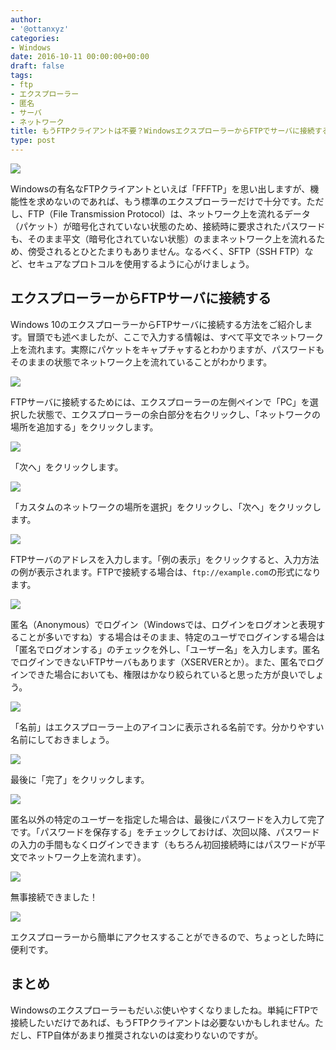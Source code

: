 ```yaml
---
author:
- '@ottanxyz'
categories:
- Windows
date: 2016-10-11 00:00:00+00:00
draft: false
tags:
- ftp
- エクスプローラー
- 匿名
- サーバ
- ネットワーク
title: もうFTPクライアントは不要？WindowsエクスプローラーからFTPでサーバに接続する方法
type: post
---
```


![](161010-57fb7fe1d647b.jpg)






Windowsの有名なFTPクライアントといえば「FFFTP」を思い出しますが、機能性を求めないのであれば、もう標準のエクスプローラーだけで十分です。ただし、FTP（File Transmission Protocol）は、ネットワーク上を流れるデータ（パケット）が暗号化されていない状態のため、接続時に要求されたパスワードも、そのまま平文（暗号化されていない状態）のままネットワーク上を流れるため、傍受されるとひとたまりもありません。なるべく、SFTP（SSH FTP）など、セキュアなプロトコルを使用するように心がけましょう。





## エクスプローラーからFTPサーバに接続する





Windows 10のエクスプローラーからFTPサーバに接続する方法をご紹介します。冒頭でも述べましたが、ここで入力する情報は、すべて平文でネットワーク上を流れます。実際にパケットをキャプチャするとわかりますが、パスワードもそのままの状態でネットワーク上を流れていることがわかります。





![](161010-57fb7fecc4bc3.png)






FTPサーバに接続するためには、エクスプローラーの左側ペインで「PC」を選択した状態で、エクスプローラーの余白部分を右クリックし、「ネットワークの場所を追加する」をクリックします。





![](161010-57fb7ff367407.png)






「次へ」をクリックします。





![](161010-57fb7ff869773.png)






「カスタムのネットワークの場所を選択」をクリックし、「次へ」をクリックします。





![](161010-57fb80022b7bc.png)






FTPサーバのアドレスを入力します。「例の表示」をクリックすると、入力方法の例が表示されます。FTPで接続する場合は、`ftp://example.com`の形式になります。





![](161010-57fb8007c31c8.png)






匿名（Anonymous）でログイン（Windowsでは、ログインをログオンと表現することが多いですね）する場合はそのまま、特定のユーザでログインする場合は「匿名でログオンする」のチェックを外し、「ユーザー名」を入力します。匿名でログインできないFTPサーバもあります（XSERVERとか）。また、匿名でログインできた場合においても、権限はかなり絞られていると思った方が良いでしょう。





![](161010-57fb80126a853.png)






「名前」はエクスプローラー上のアイコンに表示される名前です。分かりやすい名前にしておきましょう。





![](161010-57fb8018018ec.png)






最後に「完了」をクリックします。





![](161010-57fb801d5938a.png)






匿名以外の特定のユーザーを指定した場合は、最後にパスワードを入力して完了です。「パスワードを保存する」をチェックしておけば、次回以降、パスワードの入力の手間もなくログインできます（もちろん初回接続時にはパスワードが平文でネットワーク上を流れます）。





![](161010-57fb8025a04a8.png)






無事接続できました！





![](161010-57fb802c2449c.png)






エクスプローラーから簡単にアクセスすることができるので、ちょっとした時に便利です。





## まとめ





Windowsのエクスプローラーもだいぶ使いやすくなりましたね。単純にFTPで接続したいだけであれば、もうFTPクライアントは必要ないかもしれません。ただし、FTP自体があまり推奨されないのは変わりないのですが。